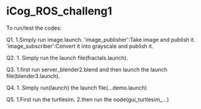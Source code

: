 # iCog_ROS_challeng1
To run/test the codes:

Q1. 1.Simply run image.launch.
      'image_publisher':Take image and publish it.
      'image_subscriber':Convert it into grayscale and publish it.

Q2. 1. Simply run the launch file(fractals.launch).


Q3. 1.first run server_blender2.blend and then launch the launch file(blender3.launch).
       

Q4. 1. Simply run(launch) the launch file(...demo.launch)


Q5. 1.First run the turtlesim.
    2.then run the node(gui_turtlesim_...)



